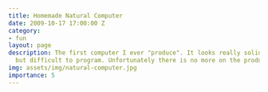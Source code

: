 ```yaml
---
title: Homemade Natural Computer
date: 2009-10-17 17:00:00 Z
category:
- fun
layout: page
description: The first computer I ever "produce". It looks really solid and very natural
  but difficult to program. Unfortunately there is no more on the production line.
img: assets/img/natural-computer.jpg
importance: 5
---
```

